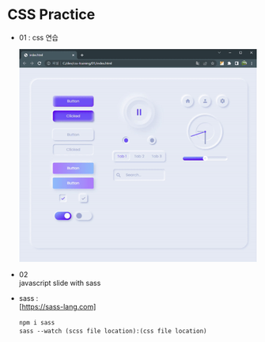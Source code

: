 # CSS Practice

- 01 : css 연습

  ![1](./img/01.gif)

- 02  
  javascript slide with sass

- sass :  
  [https://sass-lang.com]

  `npm i sass`  
   `sass --watch (scss file location):(css file location)`
